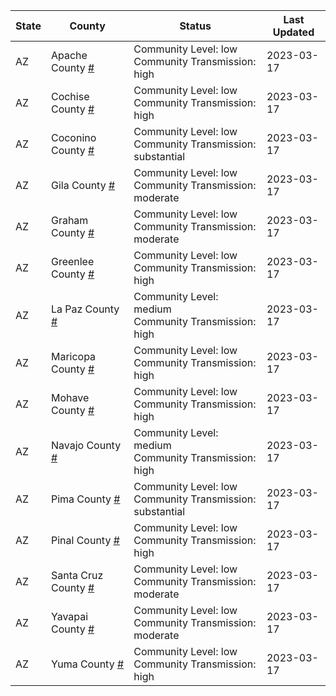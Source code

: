 State | County | Status | Last Updated
--- | --- | --- | --- 
AZ | Apache County <a href="#apache_county">#</a> | <a name="apache_county"></a>Community Level: low<br/>Community Transmission: high | 2023-03-17
AZ | Cochise County <a href="#cochise_county">#</a> | <a name="cochise_county"></a>Community Level: low<br/>Community Transmission: high | 2023-03-17
AZ | Coconino County <a href="#coconino_county">#</a> | <a name="coconino_county"></a>Community Level: low<br/>Community Transmission: substantial | 2023-03-17
AZ | Gila County <a href="#gila_county">#</a> | <a name="gila_county"></a>Community Level: low<br/>Community Transmission: moderate | 2023-03-17
AZ | Graham County <a href="#graham_county">#</a> | <a name="graham_county"></a>Community Level: low<br/>Community Transmission: moderate | 2023-03-17
AZ | Greenlee County <a href="#greenlee_county">#</a> | <a name="greenlee_county"></a>Community Level: low<br/>Community Transmission: high | 2023-03-17
AZ | La Paz County <a href="#la_paz_county">#</a> | <a name="la_paz_county"></a>Community Level: medium<br/>Community Transmission: high | 2023-03-17
AZ | Maricopa County <a href="#maricopa_county">#</a> | <a name="maricopa_county"></a>Community Level: low<br/>Community Transmission: high | 2023-03-17
AZ | Mohave County <a href="#mohave_county">#</a> | <a name="mohave_county"></a>Community Level: low<br/>Community Transmission: high | 2023-03-17
AZ | Navajo County <a href="#navajo_county">#</a> | <a name="navajo_county"></a>Community Level: medium<br/>Community Transmission: high | 2023-03-17
AZ | Pima County <a href="#pima_county">#</a> | <a name="pima_county"></a>Community Level: low<br/>Community Transmission: substantial | 2023-03-17
AZ | Pinal County <a href="#pinal_county">#</a> | <a name="pinal_county"></a>Community Level: low<br/>Community Transmission: high | 2023-03-17
AZ | Santa Cruz County <a href="#santa_cruz_county">#</a> | <a name="santa_cruz_county"></a>Community Level: low<br/>Community Transmission: moderate | 2023-03-17
AZ | Yavapai County <a href="#yavapai_county">#</a> | <a name="yavapai_county"></a>Community Level: low<br/>Community Transmission: moderate | 2023-03-17
AZ | Yuma County <a href="#yuma_county">#</a> | <a name="yuma_county"></a>Community Level: low<br/>Community Transmission: high | 2023-03-17
